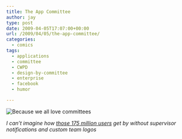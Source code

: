 ```yaml
---
title: The App Committee
author: jay
type: post
date: 2009-04-05T17:07:00+00:00
url: /2009/04/05/the-app-committee/
categories:
  - comics
tags:
  - applications
  - committee
  - CWPD
  - design-by-committee
  - enterprise
  - facebook
  - humor

---
```

![Because we all love committees][1]

_I can’t imagine how [those 175 million users][2] get by without supervisor notifications and custom team logos_

 [1]: https://cdn.rambleon.org/migrate/2009/04/appcommittee.jpg
 [2]: http://www.facebook.com/press/info.php?statistics
